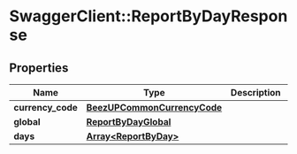 # SwaggerClient::ReportByDayResponse

## Properties
Name | Type | Description | Notes
------------ | ------------- | ------------- | -------------
**currency_code** | [**BeezUPCommonCurrencyCode**](BeezUPCommonCurrencyCode.md) |  | 
**global** | [**ReportByDayGlobal**](ReportByDayGlobal.md) |  | [optional] 
**days** | [**Array&lt;ReportByDay&gt;**](ReportByDay.md) |  | 


